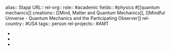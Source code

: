 alias:: Stapp
URL::
rel-org::
role:: #academic
fields:: #physics #[[quantum mechanics]]
creations:: [[Mind, Matter and Quantum Mechanics]], [[Mindful Universe - Quantum Mechanics and the Participating Observer]]
rel-country:: #USA
tags:: person
rel-projects:: #AMT



-
-
-
